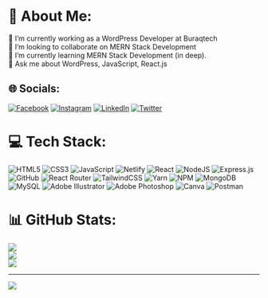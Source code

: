# 💫 About Me:
🔭 I’m currently working as a WordPress Developer at Buraqtech<br>👯 I’m looking to collaborate on MERN Stack Development<br>🌱 I’m currently learning MERN Stack Development (in deep).<br>💬 Ask me about WordPress, JavaScript, React.js


## 🌐 Socials:
[![Facebook](https://img.shields.io/badge/Facebook-%231877F2.svg?logo=Facebook&logoColor=white)](https://facebook.com/muhammadhuzaifaqayyum) [![Instagram](https://img.shields.io/badge/Instagram-%23E4405F.svg?logo=Instagram&logoColor=white)](https://instagram.com/muhammadhuzaifaqayyum) [![LinkedIn](https://img.shields.io/badge/LinkedIn-%230077B5.svg?logo=linkedin&logoColor=white)](https://linkedin.com/in/in/muhammadhuzaifaqayyum) [![Twitter](https://img.shields.io/badge/Twitter-%231DA1F2.svg?logo=Twitter&logoColor=white)](https://twitter.com/mhuzaifaqayyum) 

# 💻 Tech Stack:
![HTML5](https://img.shields.io/badge/html5-%23E34F26.svg?style=for-the-badge&logo=html5&logoColor=white) ![CSS3](https://img.shields.io/badge/css3-%231572B6.svg?style=for-the-badge&logo=css3&logoColor=white) ![JavaScript](https://img.shields.io/badge/javascript-%23323330.svg?style=for-the-badge&logo=javascript&logoColor=%23F7DF1E) ![Netlify](https://img.shields.io/badge/netlify-%23000000.svg?style=for-the-badge&logo=netlify&logoColor=#00C7B7) ![React](https://img.shields.io/badge/react-%2320232a.svg?style=for-the-badge&logo=react&logoColor=%2361DAFB) ![NodeJS](https://img.shields.io/badge/node.js-6DA55F?style=for-the-badge&logo=node.js&logoColor=white) ![Express.js](https://img.shields.io/badge/express.js-%23404d59.svg?style=for-the-badge&logo=express&logoColor=%2361DAFB) ![GitHub](https://img.shields.io/badge/GitHub-%23121011.svg?style=for-the-badge&logo=github&logoColor=white) ![React Router](https://img.shields.io/badge/React_Router-CA4245?style=for-the-badge&logo=react-router&logoColor=white) ![TailwindCSS](https://img.shields.io/badge/tailwindcss-%2338B2AC.svg?style=for-the-badge&logo=tailwind-css&logoColor=white) ![Yarn](https://img.shields.io/badge/yarn-%232C8EBB.svg?style=for-the-badge&logo=yarn&logoColor=white) ![NPM](https://img.shields.io/badge/NPM-%23000000.svg?style=for-the-badge&logo=npm&logoColor=white) ![MongoDB](https://img.shields.io/badge/MongoDB-%234ea94b.svg?style=for-the-badge&logo=mongodb&logoColor=white) ![MySQL](https://img.shields.io/badge/mysql-%2300f.svg?style=for-the-badge&logo=mysql&logoColor=white) ![Adobe Illustrator](https://img.shields.io/badge/adobeillustrator-%23FF9A00.svg?style=for-the-badge&logo=adobeillustrator&logoColor=white) ![Adobe Photoshop](https://img.shields.io/badge/adobephotoshop-%2331A8FF.svg?style=for-the-badge&logo=adobephotoshop&logoColor=white) ![Canva](https://img.shields.io/badge/Canva-%2300C4CC.svg?style=for-the-badge&logo=Canva&logoColor=white) ![Postman](https://img.shields.io/badge/Postman-FF6C37?style=for-the-badge&logo=postman&logoColor=white)
# 📊 GitHub Stats:
![](https://github-readme-stats.vercel.app/api?username=muhammadhuzaifaqayyum&theme=react&hide_border=true&include_all_commits=true&count_private=true)<br/>
![](https://github-readme-streak-stats.herokuapp.com/?user=muhammadhuzaifaqayyum&theme=react&hide_border=true)<br/>
![](https://github-readme-stats.vercel.app/api/top-langs/?username=muhammadhuzaifaqayyum&theme=react&hide_border=true&include_all_commits=true&count_private=true&layout=compact)

---
[![](https://visitcount.itsvg.in/api?id=muhammadhuzaifaqayyum&icon=0&color=0)](https://visitcount.itsvg.in)

<!-- Proudly created with GPRM ( https://gprm.itsvg.in ) -->
